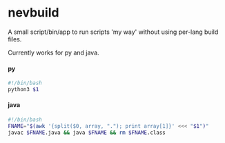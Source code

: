 # nevbuild

A small script/bin/app to run scripts 'my way' without using per-lang build files.

Currently works for py and java.

#### py
```bash
#!/bin/bash
python3 $1
```

#### java
```bash
#!/bin/bash
FNAME="$(awk '{split($0, array, "."); print array[1]}' <<< "$1")"
javac $FNAME.java && java $FNAME && rm $FNAME.class
```
